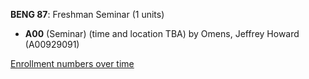 **BENG 87**: Freshman Seminar (1 units)

- **A00** (Seminar) (time and location TBA) by Omens, Jeffrey Howard (A00929091)

[Enrollment numbers over time](./BENG87.tsv)
